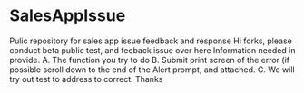 # SalesAppIssue
Pulic repository for sales app issue feedback and response
Hi forks, please conduct beta public test, and feeback issue over here
Information needed in provide. 
A. The function you try to do
B. Submit print screen of the error (if possible scroll down to the end of the Alert prompt, and attached. 
C. We will try out test to address to correct. Thanks
